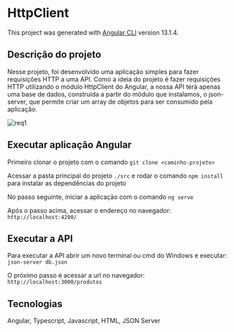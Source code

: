 # HttpClient

This project was generated with [Angular CLI](https://github.com/angular/angular-cli) version 13.1.4.

## Descrição do projeto

Nesse projeto, foi desenvolvido uma aplicação simples para fazer requisições HTTP a uma API. Como a ideia do projeto é fazer requisições HTTP utilizando o módulo HttpClient do Angular, a nossa API terá apenas uma base de dados, construída  a partir do módulo que instalamos, o json-server, que permite criar um array de objetos para ser consumido pela aplicação.


![req1](https://user-images.githubusercontent.com/99999332/155140647-619a0576-782f-4abf-819b-d09074c0d958.png)

## Executar aplicação Angular

Primeiro clonar o projeto com o comando `git clone <caminho-projeto>`

Acessar a pasta principal do projeto `./src` e rodar o comando `npm install` para instalar as dependências do projeto

No passo seguinte, iniciar a aplicação com o comando `ng serve`
  
Após o passo acima, acessar o endereço no navegador: `http://localhost:4200/`


## Executar a API

Para executar a API abrir um novo terminal ou cmd do Windows e executar: `json-server db.json`

O próximo passo é acessar a url no navegador: `http://localhost:3000/produtos`

## Tecnologias

Angular, 
Typescript,
Javascript,
HTML,
JSON Server

